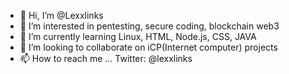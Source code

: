 - 👋 Hi, I’m @Lexxlinks
- 👀 I’m interested in pentesting, secure coding, blockchain web3
- 🌱 I’m currently learning Linux, HTML, Node.js, CSS, JAVA
- 💞️ I’m looking to collaborate on iCP(Internet computer) projects
- 📫 How to reach me ... Twitter: @lexxlinks

<!---
Lexxlinks/Lexxlinks is a ✨ special ✨ repository because its `README.md` (this file) appears on your GitHub profile.
You can click the Preview link to take a look at your changes.
--->
